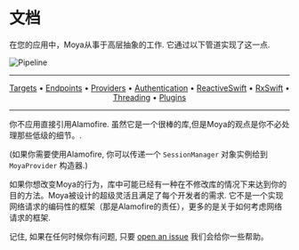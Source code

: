 # 文档

在您的应用中，Moya从事于高层抽象的工作.
它通过以下管道实现了这一点.

![Pipeline](https://raw.github.com/Moya/Moya/master/web/pipeline.png)

----------------

<p align="center">
    <a href="Targets.md">Targets</a> &bull; <a href="Endpoints.md">Endpoints</a> &bull; <a href="Providers.md">Providers</a> &bull; <a href="Authentication.md">Authentication</a> &bull; <a href="ReactiveSwift.md">ReactiveSwift</a> &bull; <a href="RxSwift.md">RxSwift</a> &bull; <a href="Threading.md">Threading</a> &bull; <a href="Plugins.md">Plugins</a>
</p>

----------------

你不应用直接引用Alamofire. 虽然它是一个很棒的库,但是Moya的观点是你不必处理那些低级的细节。.

(如果你需要使用Alamofire, 你可以传递一个 `SessionManager` 对象实例给到
`MoyaProvider` 构造器.)

如果你想改变Moya的行为，库中可能已经有一种在不修改库的情况下来达到你的目的方法。Moya被设计的超级灵活且满足了每个开发者的需求. 它不是一个实现网络请求的编码性的框架（那是Alamofire的责任），更多的是关于如何考虑网络请求的框架.

记住, 如果在任何时候你有问题, 只要 [open an issue](http://github.com/Moya/Moya/issues/new)
我们会给你一些帮助。
